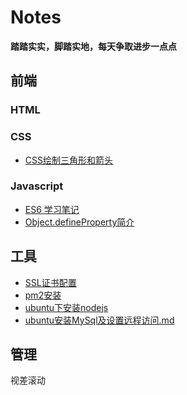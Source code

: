 # Notes
**踏踏实实，脚踏实地，每天争取进步一点点**

## 前端
### HTML

### CSS
- [CSS绘制三角形和箭头](https://github.com/Wangenbo/notes/blob/master/FE/css/CSS%E7%BB%98%E5%88%B6%E4%B8%89%E8%A7%92%E5%BD%A2%E5%92%8C%E7%AE%AD%E5%A4%B4.md)

### Javascript
- [ES6 学习笔记](https://github.com/Wangenbo/notes/blob/master/FE/js/ES6.md)
- [Object.defineProperty简介](https://github.com/Wangenbo/notes/blob/master/FE/js/Object.defineProperty%E7%AE%80%E4%BB%8B.md)


## 工具
- [SSL证书配置](https://github.com/Wangenbo/notes/blob/master/Tools/SSL%E8%AF%81%E4%B9%A6%E9%85%8D%E7%BD%AE.md)
- [pm2安装](https://github.com/Wangenbo/notes/blob/master/Tools/pm2%E5%AE%89%E8%A3%85.md)
- [ubuntu下安装nodejs](https://github.com/Wangenbo/notes/blob/master/Tools/ubuntu%E4%B8%8B%E5%AE%89%E8%A3%85nodejs.md)
- [ubuntu安装MySql及设置远程访问.md](https://github.com/Wangenbo/notes/blob/master/Tools/ubuntu%E5%AE%89%E8%A3%85MySql%E5%8F%8A%E8%AE%BE%E7%BD%AE%E8%BF%9C%E7%A8%8B%E8%AE%BF%E9%97%AE.md)


## 管理

视差滚动